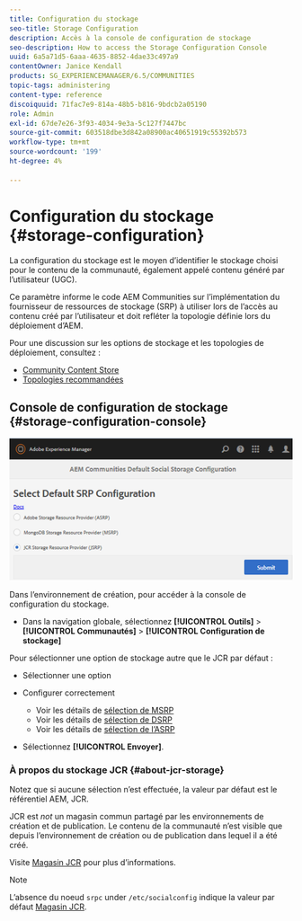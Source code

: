 ```yaml
---
title: Configuration du stockage
seo-title: Storage Configuration
description: Accès à la console de configuration de stockage
seo-description: How to access the Storage Configuration Console
uuid: 6a5a71d5-6aaa-4635-8852-4dae33c497a9
contentOwner: Janice Kendall
products: SG_EXPERIENCEMANAGER/6.5/COMMUNITIES
topic-tags: administering
content-type: reference
discoiquuid: 71fac7e9-814a-48b5-b816-9bdcb2a05190
role: Admin
exl-id: 67de7e26-3f93-4034-9e3a-5c127f7447bc
source-git-commit: 603518dbe3d842a08900ac40651919c55392b573
workflow-type: tm+mt
source-wordcount: '199'
ht-degree: 4%

---
```


# Configuration du stockage {#storage-configuration}

La configuration du stockage est le moyen d’identifier le stockage choisi pour le contenu de la communauté, également appelé contenu généré par l’utilisateur (UGC).

Ce paramètre informe le code AEM Communities sur l’implémentation du fournisseur de ressources de stockage (SRP) à utiliser lors de l’accès au contenu créé par l’utilisateur et doit refléter la topologie définie lors du déploiement d’AEM.

Pour une discussion sur les options de stockage et les topologies de déploiement, consultez :

* [Community Content Store](working-with-srp.md)
* [Topologies recommandées](topologies.md)

## Console de configuration de stockage {#storage-configuration-console}

![jsrp-configuration](assets/jsrp-configuration.png)

Dans l’environnement de création, pour accéder à la console de configuration du stockage.

* Dans la navigation globale, sélectionnez **[!UICONTROL Outils]** > **[!UICONTROL Communautés]** > **[!UICONTROL Configuration de stockage]**

Pour sélectionner une option de stockage autre que le JCR par défaut :

* Sélectionner une option
* Configurer correctement

   * Voir les détails de [sélection de MSRP](msrp.md#select-msrp)
   * Voir les détails de [sélection de DSRP](dsrp.md#select-dsrp)
   * Voir les détails de [sélection de l’ASRP](asrp.md#select-asrp)

* Sélectionnez **[!UICONTROL Envoyer]**.

### À propos du stockage JCR {#about-jcr-storage}

Notez que si aucune sélection n’est effectuée, la valeur par défaut est le référentiel AEM, JCR.

JCR est *not* un magasin commun partagé par les environnements de création et de publication. Le contenu de la communauté n’est visible que depuis l’environnement de création ou de publication dans lequel il a été créé.

Visite [Magasin JCR](jsrp.md) pour plus d’informations.

>[!NOTE]
>
>L’absence du noeud `srpc` under `/etc/socialconfig` indique la valeur par défaut [Magasin JCR](jsrp.md).
